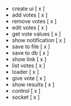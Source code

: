 - create ui [ x ]
- add votes [ x ]
- remove votes [ x ]
- edit votes [ x ]
- get vote values [ x ]
- show notification [ x ]
- save to file [ x ]
- save to db [ x ]
- show link [ x ]
- list votes [ x ]
- loader [ x ]
- give vote [ x ]
- show results [ x ]
- control [ x ]
- socket [ x ]
